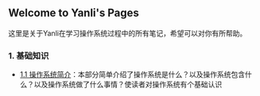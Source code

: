 ## Welcome to Yanli's Pages

这里是关于Yanli在学习操作系统过程中的所有笔记，希望可以对你有所帮助。


### 1. 基础知识

- [1.1 操作系统简介](./BasicKnowledge/1.Introduction/1.Introduction.md)：本部分简单介绍了操作系统是什么？以及操作系统包含什么？以及操作系统做了什么事情？使读者对操作系统有个基础认识